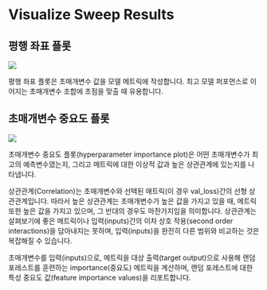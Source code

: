 # Visualize Sweep Results

##  **평행 좌표 플롯**

![](https://paper-attachments.dropbox.com/s_194708415DEC35F74A7691FF6810D3B14703D1EFE1672ED29000BA98171242A5_1578695138341_image.png)

평행 좌표 플롯은 초매개변수 값을 모델 메트릭에 작성합니다. 최고 모델 퍼포먼스로 이어지는 초매개변수 조합에 초점을 맞출 때 유용합니다.

##  **초매개변수 중요도 플롯**

![](https://paper-attachments.dropbox.com/s_194708415DEC35F74A7691FF6810D3B14703D1EFE1672ED29000BA98171242A5_1578695757573_image.png)

 초매개변수 중요도 플롯\(hyperparameter importance plot\)은 어떤 초매개변수가 최고의 예측변수였는지, 그리고 메트릭에 대한 이상적 값과 높은 상관관계에 있는지를 나타냅니다.

상관관계\(Correlation\)는 초매개변수와 선택된 매트릭\(이 경우 val\_loss\)간의 선형 상관관계입니다. 따라서 높은 상관관계는 초매개변수가 높은 값을 가지고 있을 때, 메트릭 또한 높은 값을 가지고 있으며, 그 반대의 경우도 마찬가지임을 의미합니다. 상관관계는 살펴보기에 좋은 메트릭이나 입력\(inputs\)간의 이차 상호 작용\(second order interactions\)을 담아내지는 못하며, 입력\(inputs\)을 완전히 다른 범위와 비교하는 것은 복잡해질 수 있습니다.

초매개변수를 입력\(inputs\)으로, 메트릭을 대상 출력\(target output\)으로 사용해 랜덤 포레스트를 훈련하는 importance\(중요도\) 메트릭을 계산하며, 랜덤 포레스트에 대한 특성 중요도 값\(feature importance values\)을 리포트합니다.  


